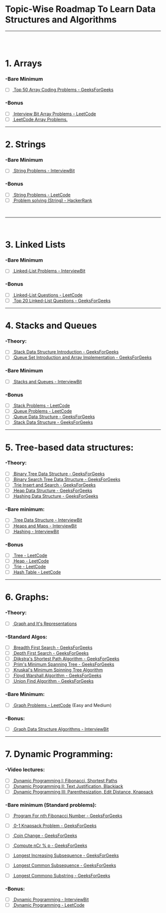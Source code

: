 Topic-Wise Roadmap To Learn Data Structures and Algorithms
===============================================
-------------------
<br>
<br>

# 1. Arrays

###	-Bare Minimum
- [ ] [  Top 50 Array Coding Problems - GeeksForGeeks](https://www.geeksforgeeks.org/top-50-array-coding-problems-for-interviews/ "Top 50 Array Coding Problems - GeeksForGeeks")

###	-Bonus
- [ ] [  Interview Bit Array Problems - LeetCode](https://www.interviewbit.com/courses/programming/topics/arrays/ "Interview Bit Array Problems - LeetCode")
- [ ] [  LeetCode Array Problems.](https://leetcode.com/tag/array/ "Array Problems - LeetCode")

-------------

# 2. Strings

###	-Bare Minimum
- [ ] [  String Problems - InterviewBit](https://www.interviewbit.com/courses/programming/topics/strings/ "String Problems - InterviewBit")
	
###	-Bonus
- [ ] [  String Problems - LeetCode](https://leetcode.com/tag/string/ "String Problems - LeetCode")
- [ ] [  Problem solving (String) - HackerRank](https://www.hackerrank.com/domains/algorithms?filters%5Bstatus%5D%5B%5D=unsolved%5Cu0026filters%5Bsubdomains%5D%5B%5D%3Dstrings%5Cu0026badge_type%3Dproblem-solving&filters%5Bstatus%5D%5B%5D=unsolved&filters%5Bsubdomains%5D%5B%5D=strings "Problem solving (String) - HackerRank")
<br>

--------

<br>

# 3. Linked Lists
	
###	-Bare Minimum
- [ ] [  Linked-List Problems - InterviewBit](https://www.interviewbit.com/courses/programming/topics/linked-lists/ "Linked-List Problems - InterviewBit")

###	-Bonus
- [ ] [  Linked-List Questions - LeetCode](https://leetcode.com/tag/linked-list/ "Linked-List Questions - LeetCode")
- [ ] [  Top 20 Linked-List Questions - GeeksForGeeks](https://www.geeksforgeeks.org/top-20-linked-list-interview-question/ "Top 20 Linked-List Questions - GeeksForGeeks")

--------

# 4. Stacks and Queues
	
###	-Theory:
- [ ] [  Stack Data Structure Introduction - GeeksForGeeks](https://www.geeksforgeeks.org/stack-data-structure-introduction-program/ "Stack Data Structure Introduction - GeeksForGeeks")
- [ ] [  Queue Set Introduction and Array Implementation - GeeksForGeeks](https://www.geeksforgeeks.org/queue-set-1introduction-and-array-implementation/ "Queue Set Introduction and Array Implementation - GeeksForGeeks")

###	-Bare Minimum
- [ ] [  Stacks and Queues - InterviewBit](https://www.interviewbit.com/courses/programming/topics/stacks-and-queues/ "Stacks and Queues - InterviewBit")

###	-Bonus
- [ ] [  Stack Problems - LeetCode](https://leetcode.com/tag/stack/ "Stack Problems - LeetCode")
- [ ] [  Queue Problems - LeetCode](https://leetcode.com/tag/queue/ "Queue Problems - LeetCode")
- [ ] [  Queue Data Structure - GeeksForGeeks](https://www.geeksforgeeks.org/queue-data-structure/ "Queue Data Structure - GeeksForGeeks")
- [ ] [  Stack Data Structure - GeeksForGeeks](https://www.geeksforgeeks.org/stack-data-structure0 "Stack Data Structure - GeeksForGeeks")

---------

# 5. Tree-based data structures:

###	-Theory:
- [ ] [  Binary Tree Data Structure - GeeksForGeeks](https://www.geeksforgeeks.org/binary-tree-data-structure/ "Binary Tree Data Structure - GeeksForGeeks")
- [ ] [  Binary Search Tree Data Structure - GeeksForGeeks](https://www.geeksforgeeks.org/binary-search-tree-data-structure/ "Binary Search Tree Data Structure - GeeksForGeeks")
- [ ] [  Trie Insert and Search - GeeksForGeeks](https://www.geeksforgeeks.org/trie-insert-and-search/ "Trie Insert and Search - GeeksForGeeks")
- [ ] [  Heap Data Structure - GeeksForGeeks](https://www.geeksforgeeks.org/heap-data-structure/ "Heap Data Structure - GeeksForGeeks")
- [ ] [  Hashing Data Structure - GeeksForGeeks](https://www.geeksforgeeks.org/hashing-data-structure/ "Hashing Data Structure - GeeksForGeeks")

###	-Bare minimum:
- [ ] [  Tree Data Structure - InterviewBit](https://www.interviewbit.com/courses/programming/topics/tree-data-structure/ "Tree Data Structure - InterviewBit")
- [ ] [  Heaps and Maps - InterviewBit](https://www.interviewbit.com/courses/programming/topics/heaps-and-maps/ "Heaps and Maps - InterviewBit")
- [ ] [  Hashing - InterviewBit](https://www.interviewbit.com/courses/programming/topics/hashing/ "Hashing - InterviewBit")

###	-Bonus
- [ ] [  Tree - LeetCode](https://leetcode.com/tag/tree/ "Tree - LeetCode")
- [ ] [  Heap - LeetCode](https://leetcode.com/tag/heap/ "Heap - LeetCode")
- [ ] [  Trie - LeetCode](https://leetcode.com/tag/trie/ "Trie - LeetCode")
- [ ] [  Hash Table - LeetCode](https://leetcode.com/tag/hash-table/ "Hash Table - LeetCode")

--------

# 6. Graphs:

###	-Theory:
- [ ] [  Graph and It's Representations](https://www.geeksforgeeks.org/graph-and-its-representations/ "Graph and It's Representations - GeeksForGeeks")

###	-Standard Algos:
- [ ] [  Breadth First Search - GeeksForGeeks](https://www.geeksforgeeks.org/breadth-first-search-or-bfs-for-a-graph/ "Breadth First Search - GeeksForGeeks")
- [ ] [  Depth First Search - GeeksForGeeks](https://www.geeksforgeeks.org/depth-first-search-or-dfs-for-a-graph/ "Depth First Search - GeeksForGeeks")
- [ ] [  Dijkstra's Shortest Path Algorithm - GeeksForGeeks](https://www.geeksforgeeks.org/dijkstras-shortest-path-algorithm-greedy-algo-7/ "Dijkstra's Shortest Path Algorithm - GeeksForGeeks")
- [ ] [  Prim's Minimum Spanning Tree - GeeksForGeeks](https://www.geeksforgeeks.org/prims-minimum-spanning-tree-mst-greedy-algo-5/ "Prim's Minimum Spanning Tree - GeeksForGeeks")
- [ ] [  Kruskal's Minimum Spinning Tree Algorithm](https://www.geeksforgeeks.org/kruskals-minimum-spanning-tree-algorithm-greedy-algo-2/ "Kruskal's Minimum Spinning Tree Algorithm")
- [ ] [  Floyd Warshall Algorithm - GeeksForGeeks](https://www.geeksforgeeks.org/floyd-warshall-algorithm-dp-16/ "Floyd Warshall Algorithm - GeeksForGeeks")
- [ ] [  Union Find Algorithm - GeeksForGeeks](https://www.geeksforgeeks.org/union-find-algorithm-union-rank-find-optimized-path-compression/ "Union Find Algorithm - GeeksForGeeks")

###	-Bare Minimum:
- [ ] [  Graph Problems - LeetCode](https://leetcode.com/tag/graph/ "Graph Problems - LeetCode") (Easy and Medium)

###	-Bonus:
- [ ] [  Graph Data Structure Algorithms - InterviewBit](https://www.interviewbit.com/courses/programming/topics/graph-data-structure-algorithms/ "Graph Data Structure Algorithms - InterviewBit")

---------

# 7. Dynamic Programming:
	
###	-Video lectures:
- [ ] [  Dynamic Programming I: Fibonacci, Shortest Paths](https://www.youtube.com/watch?v=OQ5jsbhAv_M\u0026list=PLcDimPvbmfT8qAxD6JH_kmXiQwTNcoK78 "Dynamic Programming I: Fibonacci, Shortest Paths")
- [ ] [  Dynamic Programming II: Text Justification, Blackjack](https://www.youtube.com/watch?v=ENyox7kNKeY\u0026list=PLcDimPvbmfT8qAxD6JH_kmXiQwTNcoK78\u0026index=2 "Dynamic Programming II: Text Justification, Blackjack")
- [ ] [  Dynamic Programming III: Parenthesization, Edit Distance, Knapsack](https://www.youtube.com/watch?v=ocZMDMZwhCY\u0026list=PLcDimPvbmfT8qAxD6JH_kmXiQwTNcoK78\u0026index=3 "Dynamic Programming III: Parenthesization, Edit Distance, Knapsack")

###	-Bare minimum (Standard problems):
- [ ] [  Program For nth Fibonacci Number - GeeksForGeeks](https://www.geeksforgeeks.org/program-for-nth-fibonacci-number/ "Program For nth Fibonacci Number - GeeksForGeeks")
- [ ] [  0-1 Knapsack Problem - GeeksForGeeks](https://www.geeksforgeeks.org/0-1-knapsack-problem-dp-10/ "0-1 Knapsack Problem - GeeksForGeeks")
- [ ] [  Coin Change - GeeksForGeeks](https://www.geeksforgeeks.org/coin-change-dp-7/ "Coin Change - GeeksForGeeks")
- [ ] [  Compute nCr % p - GeeksForGeeks](https://www.geeksforgeeks.org/compute-ncr-p-set-1-introduction-and-dynamic-programming-solution/ "Compute nCr % p - GeeksForGeeks")
- [ ] [  Longest Increasing Subsequence - GeeksForGeeks](https://www.geeksforgeeks.org/longest-increasing-subsequence-dp-3/ "Longest Increasing Subsequence - GeeksForGeeks")
- [ ] [  Longest Common Subsequence - GeeksForGeeks](https://www.geeksforgeeks.org/longest-common-subsequence-dp-4/ "Longest Common Subsequence - GeeksForGeeks")
- [ ] [  Longest Commono Substring - GeeksForGeeks](https://www.geeksforgeeks.org/longest-common-substring-dp-29/ "Longest Commono Substring - GeeksForGeeks")


###	-Bonus:
- [ ] [  Dynamic Programming - InterviewBit](https://www.interviewbit.com/courses/programming/topics/dynamic-programming/ "Dynamic Programming - InterviewBit")
- [ ] [  Dynamic Programming - LeetCode](https://leetcode.com/tag/dynamic-programming/ "Dynamic Programming - LeetCode")
